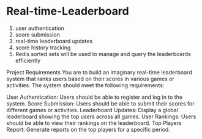 # Real-time-Leaderboard

1. user authentication
2. score submission
3. real-time leaderboard updates
4. score history tracking
5. Redis sorted sets will be used to manage and query the leaderboards efficiently

Project Requirements
You are to build an imaginary real-time leaderboard system that ranks users based on their scores in various games or activities. The system should meet the following requirements:

User Authentication: Users should be able to register and log in to the system.
Score Submission: Users should be able to submit their scores for different games or activities.
Leaderboard Updates: Display a global leaderboard showing the top users across all games.
User Rankings: Users should be able to view their rankings on the leaderboard.
Top Players Report: Generate reports on the top players for a specific period.